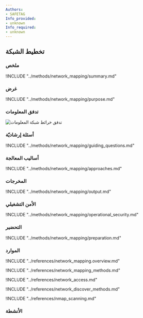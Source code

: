 ```yaml
---
Authors:
- SAFETAG
Info_provided:
- unknown
Info_required:
- unknown
---
```


## تخطيط الشبكة

### ملخص
!INCLUDE "../methods/network_mapping/summary.md"

### غرض
!INCLUDE "../methods/network_mapping/purpose.md"

### تدفق المعلومات
![تدفق خرائط شبكة المعلومات](images/info_flows/network_mapping.svg)

### أسئلة إرشاديّة
!INCLUDE "../methods/network_mapping/guiding_questions.md"

### أساليب المعالجة 
!INCLUDE "../methods/network_mapping/approaches.md"

### المخرجات
!INCLUDE "../methods/network_mapping/output.md"

### الأمن التشغيلي
!INCLUDE "../methods/network_mapping/operational_security.md"

### التحضير
!INCLUDE "../methods/network_mapping/preparation.md"

### الموارد
<div class="greybox">
!INCLUDE "../references/network_mapping.overview.md"

!INCLUDE "../references/network_mapping_methods.md"

!INCLUDE "../references/network_access.md"

!INCLUDE "../references/network_discover_methods.md"

!INCLUDE "../references/nmap_scanning.md"

</div>

### الأنشطة
